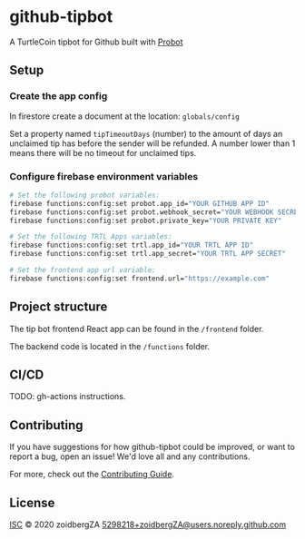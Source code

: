 # github-tipbot

A TurtleCoin tipbot for Github built with [Probot](https://github.com/probot/probot)

## Setup

### Create the app config

In firestore create a document at the location: `globals/config`

Set a property named `tipTimeoutDays` (number) to the amount of days an unclaimed tip has before the sender will be refunded. A number lower than 1 means there will be no timeout for unclaimed tips.

### Configure firebase environment variables

```sh
# Set the following probot variables:
firebase functions:config:set probot.app_id="YOUR GITHUB APP ID"
firebase functions:config:set probot.webhook_secret="YOUR WEBHOOK SECRET"
firebase functions:config:set probot.private_key="YOUR PRIVATE KEY"

# Set the following TRTL Apps variables:
firebase functions:config:set trtl.app_id="YOUR TRTL APP ID"
firebase functions:config:set trtl.app_secret="YOUR TRTL APP SECRET"

# Set the frontend app url variable:
firebase functions:config:set frontend.url="https://example.com"
```

## Project structure

The tip bot frontend React app can be found in the `/frontend` folder.

The backend code is located in the `/functions` folder.

## CI/CD

TODO: gh-actions instructions.

## Contributing

If you have suggestions for how github-tipbot could be improved, or want to report a bug, open an issue! We'd love all and any contributions.

For more, check out the [Contributing Guide](CONTRIBUTING.md).

## License

[ISC](LICENSE) © 2020 zoidbergZA <5298218+zoidbergZA@users.noreply.github.com>
